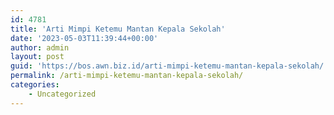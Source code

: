 ```yaml
---
id: 4781
title: 'Arti Mimpi Ketemu Mantan Kepala Sekolah'
date: '2023-05-03T11:39:44+00:00'
author: admin
layout: post
guid: 'https://bos.awn.biz.id/arti-mimpi-ketemu-mantan-kepala-sekolah/'
permalink: /arti-mimpi-ketemu-mantan-kepala-sekolah/
categories:
    - Uncategorized
---
```


